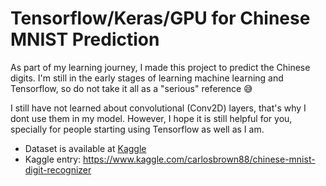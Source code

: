 # Tensorflow/Keras/GPU for Chinese MNIST Prediction
As part of my learning journey, I made this project to predict the Chinese digits. I'm still in the early stages of learning machine learning and Tensorflow, so do not take it all as a "serious" reference 😅

I still have not learned about convolutional (Conv2D) layers, that's why I dont use them in my model.
However, I hope it is still helpful for you, specially for people starting using Tensorflow as well as I am.

* Dataset is available at [Kaggle](https://www.kaggle.com/datasets/fedesoriano/chinese-mnist-digit-recognizer)
* Kaggle entry: https://www.kaggle.com/carlosbrown88/chinese-mnist-digit-recognizer
